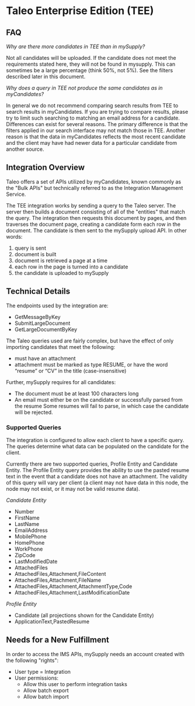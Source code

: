 # Taleo Enterprise Edition (TEE)

## FAQ
*Why are there more candidates in TEE than in mySupply?*

Not all candidates will be uploaded. If the candidate does not meet the requirements stated here, they will not be found in mysupply. This can sometimes be a large percentage (think 50%, not 5%). See the filters described later in this document.

*Why does a query in TEE not produce the same candidates as in myCandidates?*

In general we do not recommend comparing search results from TEE to search results in myCandidates. If you are trying to compare results, please try to limit such searching to matching an email address for a candidate. Differences can exist for several reasons. The primary difference is that the filters applied in our search interface may not match those in TEE. Another reason is that the data in myCandidates reflects the most recent candidate and the client may have had newer data for a particular candidate from another source.

## Integration Overview
Taleo offers a set of APIs utilized by myCandidates, known commonly as the "Bulk APIs" but technically referred to as the Integration Management Service.

The TEE integration works by sending a query to the Taleo server. The server then builds a document consisting of all of the "entities" that match the query. The integration then requests this document by pages, and then traverses the document page, creating a candidate form each row in the document. The candidate is then sent to the mySupply upload API. In other words:

1. query is sent
2. document is built
3. document is retrieved a page at a time
4. each row in the page is turned into a candidate
5. the candidate is uploaded to mySupply

## Technical Details
The endpoints used by the integration are:
- GetMessageByKey
- SubmitLargeDocument
- GetLargeDocumentByKey

The Taleo queries used are fairly complex, but have the effect of only importing candidates that meet the following:
- must have an attachment
- attachment must be marked as type RESUME, or have the word “resume” or “CV” in the title (case-insensitive)
 
Further, mySupply requires for all candidates:
- The document must be at least 100 characters long
- An email must either be on the candidate or successfully parsed from the resume
Some resumes will fail to parse, in which case the candidate will be rejected.

### Supported Queries
The integration is configured to allow each client to have a specific query. The queries determine what data can be populated on the candidate for the client.

Currently there are two supported queries, Profile Entity and Candidate Entity. The Profile Entity query provides the ability to use the pasted resume text in the event that a candidate does not have an attachment. The validity of this query will vary per client (a client may not have data in this node, the node may not exist, or it may not be valid resume data).

*Candidate Entity*
- Number
- FirstName
- LastName
- EmailAddress
- MobilePhone
- HomePhone
- WorkPhone
- ZipCode
- LastModifiedDate
- AttachedFiles
- AttachedFiles,Attachment,FileContent
- AttachedFiles,Attachment,FileName
- AttachedFiles,Attachment,AttachmentType,Code
- AttachedFiles,Attachment,LastModificationDate

*Profile Entity*

- Candidate (all projections shown for the Candidate Entity)
- ApplicationText,PastedResume

## Needs for a New Fulfillment
In order to access the IMS APIs, mySupply needs an account created with the following "rights":

- User type = Integration
- User permissions:
  - Allow this user to perform integration tasks
  - Allow batch export
  - Allow batch import
